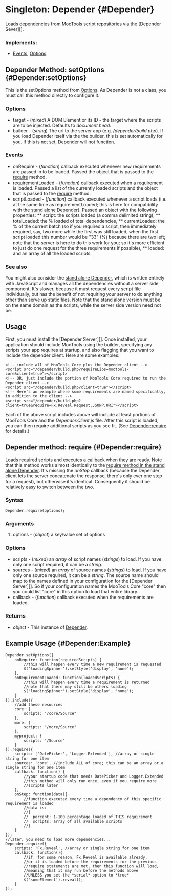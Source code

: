 Singleton: Depender {#Depender}
==========================

Loads dependencies from MooTools script repositories via the [Depender Sever][].

### Implements:

* [Events][], [Options][]

Depender Method: setOptions {#Depender:setOptions}
--------------------------------------------------

This is the setOptions method from [Options][]. As Depender is not a class, you must call this method directly to configure it.

### Options

* target - (*mixed*) A DOM Element or its ID - the target where the scripts are to be injected. Defaults to *document.head*.
* builder - (*string*) The url to the server app (e.g. */depender/build.php*). If you load Depender itself via the the builder, this is set automatically for you. If this is not set, Depender will not function.

### Events

* onRequire - (*function*) callback executed whenever new requirements are passed in to be loaded. Passed the object that is passed to the [require][] method.
* requirementLoaded - (*function*) callback executed when a requirement is loaded. Passed a list of the currently loaded scripts and the object that is passed to the [require][] method.
* scriptLoaded - (*function*) callback executed whenever a script loads (i.e. at the same time as requirementLoaded; this is here for compatibility with the [stand alone Depender][]). Passed an object with the following properties:
** script: the scripts loaded (a comma delimited string), 
** totalLoaded: the % loaded of total dependencies, 
** currentLoaded: the % of the current batch (so if you required a script, then immediately required, say, two more while the first was still loaded, when the first script loaded this number would be "33" (%) because there are two left; note that the server is here to do this work for you; so it's more efficient to just do one request for the three requirements if possible), 
** loaded: and an array of all the loaded scripts.

### See also

You might also consider the [stand alone Depender][], which is written entirely with JavaScript and manages all the dependencies without a server side component. It's slower, because it must request every script file individually, but has the benefit of not requiring your server to do anything other than serve up static files. Note that the stand alone version must be on the same domain as the scripts, while the server side version need not be.

Usage
-----

First, you must install the [Depender Server][]. Once installed, your application should include MooTools using the builder, specifying any scripts your app requires at startup, and also flagging that you want to include the depender client. Here are some examples:

	<!-- include all of MooTools Core plus the Depender client -->
	<script src="/depender/build.php?requireLibs=mootools-core&client=true"></script>
	<!-- OR, just include the portion of MooTools Core required to run the Depender client -->
	<script src="/depender/build.php?client=true"></script>
	<!-- Here's an example where some requirements are named specifically, in addition to the client -->
	<script src="/depender/build.php?client=true&require=Fx.Reveal,Request.JSONP,URI"></script>

Each of the above script includes above will include at least portions of MooTools Core and the *Depender.Client.js* file. After this script is loaded, you can then require additional scripts as you see fit. (See [Depender:require](#Depender:require) for details.)

Depender method: require {#Depender:require}
--------------------------------------------

Loads required scripts and executes a callback when they are ready. Note that this method works almost identically to the [require method in the stand alone Depender](/more/Core/Depender#Depender:require). It's missing the *onStep* callback (because the Depender client lets the server concatenate the response, there's only ever one step for a request), but otherwise it's identical. Consequently it should be relatively easy to switch between the two.

### Syntax

	Depender.require(options);

### Arguments

1. options - (*object*) a key/value set of options

### Options

* scripts - (*mixed*) an *array* of script names (*strings*) to load. If you have only one script required, it can be a *string*.
* sources - (*mixed*) an *array* of source names (*strings*) to load. If you have only one source required, it can be a *string*. The source name should map to the names defined in your configuration for the [Depender Server][]. So if your configuration names the MooTools Core "core" then you could list "core" in this option to load that entire library.
* callback - (*function*) callback executed when the requirements are loaded.

### Returns

* *object* - This instance of [Depender][].

Example Usage {#Depender:Example}
---------------------------------

	Depender.setOptions({
		onRequire: function(requiredScripts) {
			//this will happen every time a new requirement is requested
			$('loadingSpinner').setStyle('display', 'none');
		},
		onRequirementLoaded: function(loadedScripts) {
			//this will happen every time a requirement is returned
			//note that there may still be others loading
			$('loadingSpinner').setStyle('display', 'none');
		}
	}).include({
		//add these resources
		core: {
			scripts: "/core/Source"
		},
		more: {
			scripts: "/more/Source"
		},
		myproject: {
			scripts: "/Source"
		}
	}).require({
		scripts: ['DatePicker', 'Logger.Extended'], //array or single string for one item
		sources: 'core', //include ALL of core; this can be an array or a single string for one item
		callback: function() {
			//your startup code that needs DatePicker and Logger.Extended
			//this method will only run once, even if you require more
			//scripts later
		},
		onStep: function(data){
			//function executed every time a dependency of this specific requirement is loaded
			//data is:
			//{
			//	percent: 1-100 percentage loaded of THIS requirement
			//	scripts: array of all available scripts
			//}
		}
	});
	//later, you need to load more dependencies...
	Depender.require({
		scripts: 'Fx.Reveal', //array or single string for one item
		callback: function(){
			//if, for some reason, Fx.Reveal is available already,
			//or it is loaded before the requirements for the previous
			//require statements are met, then this function will load,
			//meaning that it may run before the methods above
			//UNLESS you set the *serial* option to *true*
			$('someElement').reveal();
		}
	});



[Events]: /core/Class/Class.Extras#Events
[Options]: /core/Class/Class.Extras#Options
[Request]: /core/Request/Request
[require]: #Depender:require
[Depender]: http://github.com/anutron/mootools-depender/tree/
[stand alone Depender]: /more/Core/Depender